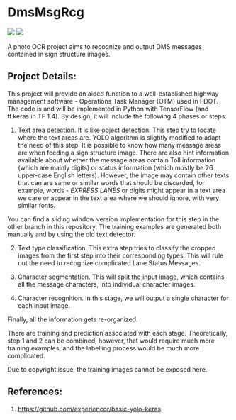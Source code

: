 # DmsMsgRcg

![](https://img.shields.io/badge/python-3.6.2-brightgreen.svg)  ![](https://img.shields.io/badge/tensorflow-1.4.0-yellowgreen.svg?sanitize=true)

A photo OCR project aims to recognize and output DMS messages contained in sign structure images.

## Project Details:
This project will provide an aided function to a well-established highway management software - Operations Task Manager (OTM) used in FDOT. The code is and will be implemented in Python with TensorFlow (and tf.keras in TF 1.4). By design, it will include the following 4 phases or steps:

1. Text area detection. It is like object detection. This step try to locate where the text areas are. YOLO algorithm is slightly modified to adapt the need of this step. It is possible to know how many message areas are when feeding a sign structure image. There are also hint information available about whether the message areas contain Toll information (which are mainly digits) or status information (which mostly be 26 upper-case English letters). However, the image may contain other texts that can are same or similar words that should be discarded, for example, words - <em>EXPRESS LANES</em> or digits might appear in a text area we care or appear in the text area where we should ignore, with very similar fonts.

You can find a sliding window version implementation for this step in the other branch in this repository. The training examples are generated both manually and by using the old text detector.

2. Text type classification. This extra step tries to classify the cropped images from the first step into their corresponding types. This will rule out the need to recognize complicated Lane Status Messages.

3. Character segmentation. This will split the input image, which contains all the message characters, into individual character images.

4. Character recognition. In this stage, we will output a single character for each input image.

Finally, all the information gets re-organized.

There are training and prediction associated with each stage. Theoretically, step 1 and 2 can be combined, however, that would require much more training examples, and the labelling process would be much more complicated.

Due to copyright issue, the training images cannot be exposed here.

## References:
1. https://github.com/experiencor/basic-yolo-keras
